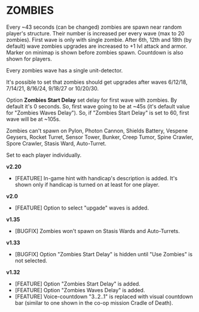 # ZOMBIES

Every ~43 seconds (can be changed) zombies are spawn near random player's structure. Their number is increased per every wave (max to 20 zombies). First wave is only with single zombie. After 6th, 12th and 18th (by default) wave zombies upgrades are increased to +1 lvl attack and armor. Marker on minimap is shown before zombies spawn. Countdown is also shown for players.
 
Every zombies wave has a single unit-detector.

It's possible to set that zombies should get upgrades after waves 6/12/18, 7/14/21, 8/16/24, 9/18/27 or 10/20/30.

Option **Zombies Start Delay** set delay for first wave with zombies. By default it's 0 seconds. So, first wave going to be at ~45s (it's default value for "Zombies Waves Delay"). So, if "Zombies Start Delay" is set to 60, first wave will be at ~105s.

Zombies can't spawn on Pylon, Photon Cannon, Shields Battery, Vespene Geysers, Rocket Turret, Sensor Tower, Bunker, Creep Tumor, Spine Crawler, Spore Crawler, Stasis Ward, Auto-Turret. 

Set to each player individually.

**v2.20**

* [FEATURE] In-game hint with handicap's description is added. It's shown only if handicap is turned on at least for one player.

**v2.0**

* [FEATURE] Option to select "upgade" waves is added.

**v1.35**

* [BUGFIX] Zombies won't spawn on Stasis Wards and Auto-Turrets.

**v1.33**

* [BUGFIX] Option "Zombies Start Delay" is hidden until "Use Zombies" is not selected.

**v1.32**

* [FEATURE] Option "Zombies Start Delay" is added.
* [FEATURE] Option "Zombies Waves Delay" is added.
* [FEATURE] Voice-countdown "3..2..1" is replaced with visual countdown bar (similar to one shown in the co-op mission Cradle of Death).

